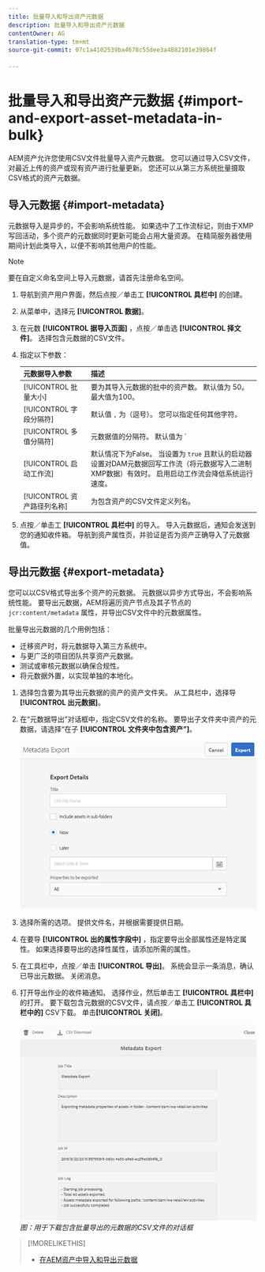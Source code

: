 ```yaml
---
title: 批量导入和导出资产元数据
description: 批量导入和导出资产元数据
contentOwner: AG
translation-type: tm+mt
source-git-commit: 07c1a4102539ba4678c55dee3a4882101e39864f

---
```



# 批量导入和导出资产元数据 {#import-and-export-asset-metadata-in-bulk}

AEM资产允许您使用CSV文件批量导入资产元数据。 您可以通过导入CSV文件，对最近上传的资产或现有资产进行批量更新。 您还可以从第三方系统批量摄取CSV格式的资产元数据。

## 导入元数据 {#import-metadata}

元数据导入是异步的，不会影响系统性能。 如果选中了工作流标记，则由于XMP写回活动，多个资产的元数据同时更新可能会占用大量资源。 在精简服务器使用期间计划此类导入，以便不影响其他用户的性能。

>[!NOTE]
>
>要在自定义命名空间上导入元数据，请首先注册命名空间。

1. 导航到资产用户界面，然后点按／单击工 **[!UICONTROL 具栏中]** 的创建。
1. 从菜单中，选择元 **[!UICONTROL 数据]**。
1. 在元数 **[!UICONTROL 据导入页面]** ，点按／单击选 **[!UICONTROL 择文件]**。 选择包含元数据的CSV文件。
1. 指定以下参数：

   | 元数据导入参数 | 描述 |
   |:---|:---|
   | [!UICONTROL 批量大小] | 要为其导入元数据的批中的资产数。 默认值为 50。最大值为100。 |
   | [!UICONTROL 字段分隔符] | 默认值 `,` 为（逗号）。 您可以指定任何其他字符。 |
   | [!UICONTROL 多值分隔符] | 元数据值的分隔符。 默认值为 `|`. |
   | [!UICONTROL 启动工作流] | 默认情况下为False。 当设置为 `true` 且默认的启动器设置对DAM元数据回写工作流（将元数据写入二进制XMP数据）有效时。 启用启动工作流会降低系统运行速度。 |
   | [!UICONTROL 资产路径列名称] | 为包含资产的CSV文件定义列名。 |

1. 点按／单击工 **[!UICONTROL 具栏中]** 的导入。 导入元数据后，通知会发送到您的通知收件箱。 导航到资产属性页，并验证是否为资产正确导入了元数据值。

## 导出元数据 {#export-metadata}

您可以以CSV格式导出多个资产的元数据。 元数据以异步方式导出，不会影响系统性能。 要导出元数据，AEM将遍历资产节点及其子节点的 `jcr:content/metadata` 属性，并导出CSV文件中的元数据属性。

批量导出元数据的几个用例包括：

* 迁移资产时，将元数据导入第三方系统中。
* 与更广泛的项目团队共享资产元数据。
* 测试或审核元数据以确保合规性。
* 将元数据外置，以实现单独的本地化。

1. 选择包含要为其导出元数据的资产的资产文件夹。 从工具栏中，选择导 **[!UICONTROL 出元数据]**。
1. 在“元数据导出”对话框中，指定CSV文件的名称。 要导出子文件夹中资产的元数据，请选择“在子 **[!UICONTROL 文件夹中包含资产”]**。

   ![用于导出文件夹中所有资产的元数据的界面和选项用于](assets/export_metadata_page.png "导出文件夹中所有资产的元数据的界面和选项")

1. 选择所需的选项。 提供文件名，并根据需要提供日期。

1. 在要导 **[!UICONTROL 出的属性字段中]** ，指定要导出全部属性还是特定属性。 如果选择要导出的选择性属性，请添加所需的属性。

1. 在工具栏中，点按／单击 **[!UICONTROL 导出]**。 系统会显示一条消息，确认已导出元数据。 关闭消息。
1. 打开导出作业的收件箱通知。 选择作业，然后单击工 **[!UICONTROL 具栏中]** 的打开。 要下载包含元数据的CSV文件，请点按／单击工 **[!UICONTROL 具栏中的]** CSV下载。 单击&#x200B;**[!UICONTROL 关闭]**。

   ![用于下载包含批量导出的元数据的CSV文件的对话框](assets/csv_download.png)
   *图：用于下载包含批量导出的元数据的CSV文件的对话框*

>[!MORELIKETHIS]
>
>* [在AEM资产中导入和导出元数据](https://docs.adobe.com/content/help/en/experience-manager-learn/assets/metadata/metadata-import-feature-video-use.html)


